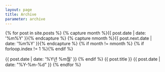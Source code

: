 ```yaml
---
layout: page
title: Archive
parameter: archive
---
```


{% for post in site.posts %} {% capture month %}{{ post.date | date: '%m%Y' }}{% endcapture %} {% capture nmonth %}{{ post.next.date | date: '%m%Y' }}{% endcapture %} {% if month != nmonth %} {% if forloop.index != 1 %}{% endif %}

{{ post.date | date: '%Y년 %m월' }}
{% endif %}
{{ post.title }} {{ post.date | date: "%Y-%m-%d" }}
{% endfor %}
